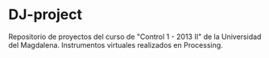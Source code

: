 DJ-project
==========

Repositorio de proyectos del curso de "Control 1 - 2013 II" de la Universidad del Magdalena. Instrumentos virtuales realizados en Processing.
